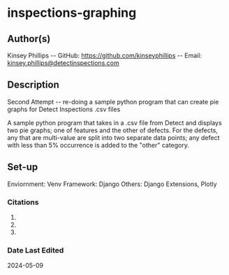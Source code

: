 # inspections-graphing

## Author(s)

Kinsey Phillips
-- GitHub: https://github.com/kinseyphillips
-- Email: kinsey.phillips@detectinspections.com

## Description

Second Attempt -- re-doing a sample python program that can create pie graphs for Detect Inspections .csv files

A sample python program that takes in a .csv file from Detect and displays two pie graphs; one of features and the other of defects. For the defects, any that are multi-value are split into two separate data points; any defect with less than 5% occurrence is added to the "other" category.

## Set-up

Enviornment: Venv
Framework: Django
Others: Django Extensions, Plotly

### Citations

1) 
2) 
3) 

### Date Last Edited

2024-05-09